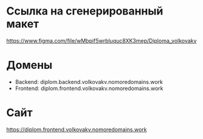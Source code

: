 # Ссылка на сгенерированный макет
https://www.figma.com/file/wMbpif5wrbluquc8XK3mep/Diploma_volkovakv

# Домены
- Backend: diplom.backend.volkovakv.nomoredomains.work
- Frontend: diplom.frontend.volkovakv.nomoredomains.work 

# Сайт
https://diplom.frontend.volkovakv.nomoredomains.work 